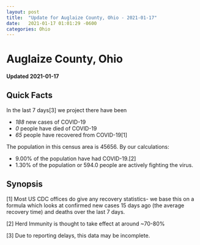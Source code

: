 ```yaml
---
layout: post
title:  "Update for Auglaize County, Ohio - 2021-01-17"
date:   2021-01-17 01:01:29 -0600
categories: Ohio
---
```


# Auglaize County, Ohio
#### Updated 2021-01-17

## Quick Facts

In the last 7 days[3] we project there have been
- *188* new cases of COVID-19
- *0* people have died of COVID-19
- *65* people have recovered from COVID-19[1]

The population in this census area is 45656. By our calculations:
- 9.00% of the population have had COVID-19.[2]
- 1.30% of the population or 594.0 people are actively fighting the virus.

## Synopsis




[1] Most US CDC offices do give any recovery statistics- we base this on a formula which looks at confirmed new cases
15 days ago (the average recovery time) and deaths over the last 7 days.

[2] Herd Immunity is thought to take effect at around ~70-80%

[3] Due to reporting delays, this data may be incomplete.
 
    